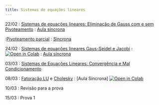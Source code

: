 ```yaml
---
title: Sistemas de equações lineares
---
```


22/02
: [Sistemas de equações lineares: Eliminação de Gauss com e sem Pivoteamento](https://youtu.be/FKPrlNHqwT0)
: [Aula síncrona](/material/09_eliminacao_gaussiana.html)

:[Pivoteamento parcial](https://youtu.be/6-iBXVomqb8)
: [Síncrona](/material/10_pivoteamento.html)

24/02
: [Sistemas de equações lineares Gaus-Seidel e Jacobi](https://youtu.be/3rMYV9gI2UA)
  : <a href="https://githubtocolab.com/cn-ufpe/cn-ufpe.github.io/blob/master/material/10_pivoteamento.ipynb" target="_parent"><img src="https://colab.research.google.com/assets/colab-badge.svg" alt="Open in Colab"/></a>
: [Aula síncrona](/material/11_metodos_iterativos.html)

03/03
: [Sistemas de Equações Lineares: Convergência e Mal Condicionamento](https://youtu.be/87pkkBm2exw)


08/03
: [Fatoração LU](https://youtu.be/MG4Ek9niGTA) e [Cholesky](https://youtu.be/bXoGSTBlT5M) 
: [Aula Síncrona]
<a href="https://githubtocolab.com/cn-ufpe/cn-ufpe.github.io/blob/master/material/12_fatoracao.ipynb" target="_parent"><img src="https://colab.research.google.com/assets/colab-badge.svg" alt="Open in Colab"/></a>


10/03
: Revisão para a prova


15/03
: Prova 1

